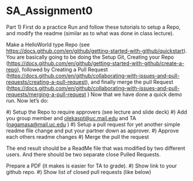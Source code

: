 # SA_Assignment0

Part 1)
First do a practice Run and follow these tutorials to setup a Repo, and modify the readme (similar as to what was done in class lecture).

Make a HelloWorld type Repo (see https://docs.github.com/en/github/getting-started-with-github/quickstart).  You are basically going to be doing the Setup Git, Creating your Repo (https://docs.github.com/en/github/getting-started-with-github/create-a-repo), followed by Creating a Pull Request (https://docs.github.com/en/github/collaborating-with-issues-and-pull-requests/creating-a-pull-request), and finally merge the pull Request (https://docs.github.com/en/github/collaborating-with-issues-and-pull-requests/merging-a-pull-request )
Now that we have done a quick demo run.  Now let’s do:

#)	Setup the Repo to require approvers (see lecture and slide deck)
#)	Add you group member and olekaspt@uc.mail.edu and TA (nagamasa@mail.uc.edu )
#)	Setup a pull request for yet another simple readme file change and put your partner down as approver.
#)	Approve each others readme changes
#)	Merge the pull the request

The end result should be a ReadMe file that was modified by two different users.  And there should be two separate close Pulled Requests.

Prepare a PDF (it makes is easier for TA to grade).
#)	Show link to your github repo.
#)	Show list of closed pull requests (like below)



